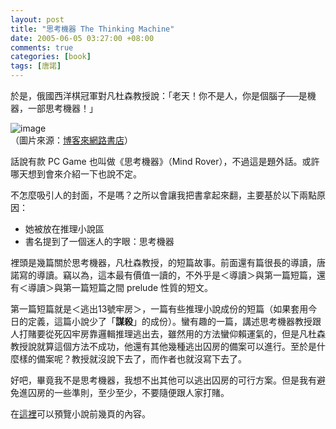 ```yaml
--- 
layout: post
title: "思考機器 The Thinking Machine"
date: 2005-06-05 03:27:00 +08:00
comments: true
categories: [book]
tags: [唐諾]
---
```


於是，俄國西洋棋冠軍對凡杜森教授說：「老天！你不是人，你是個腦子──是機器，一部思考機器！」

![image](http://addons.books.com.tw/G/001/3/0010291793.jpg)  
（圖片來源：[博客來網路書店](http://www.books.com.tw/)）

<!-- more -->

話說有款 PC Game 也叫做《思考機器》（Mind Rover），不過這是題外話。或許哪天想到會來介紹一下也說不定。

不怎麼吸引人的封面，不是嗎？之所以會讓我把書拿起來翻，主要基於以下兩點原因：

- 她被放在推理小說區
- 書名提到了一個迷人的字眼：思考機器

裡頭是幾篇關於思考機器，凡杜森教授，的短篇故事。前面還有篇很長的導讀，唐諾寫的導讀。竊以為，這本最有價值一讀的，不外乎是＜導讀＞與第一篇短篇，還有＜導讀＞與第一篇短篇之間 prelude 性質的短文。

第一篇短篇就是＜逃出13號牢房＞，一篇有些推理小說成份的短篇（如果套用今日的定義，這篇小說少了「**謀殺**」的成份）。蠻有趣的一篇，講述思考機器教授跟人打賭要從死囚牢房靠邏輯推理逃出去，雖然用的方法蠻仰賴運氣的，但是凡杜森教授說就算這個方法不成功，他還有其他幾種逃出囚房的備案可以進行。至於是什麼樣的備案呢？教授就沒說下去了，而作者也就沒寫下去了。

好吧，畢竟我不是思考機器，我想不出其他可以逃出囚房的可行方案。但是我有避免進囚房的一些準則，至少至少，不要隨便跟人家打賭。

在[這裡](http://www.books.com.tw/exep/prod/booksfile.php?item=0010291793)可以預覽小說前幾頁的內容。